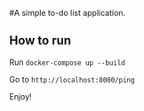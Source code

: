 #A simple to-do list application.

## How to run

Run `docker-compose up --build`

Go to `http://localhost:8000/ping`

Enjoy!
